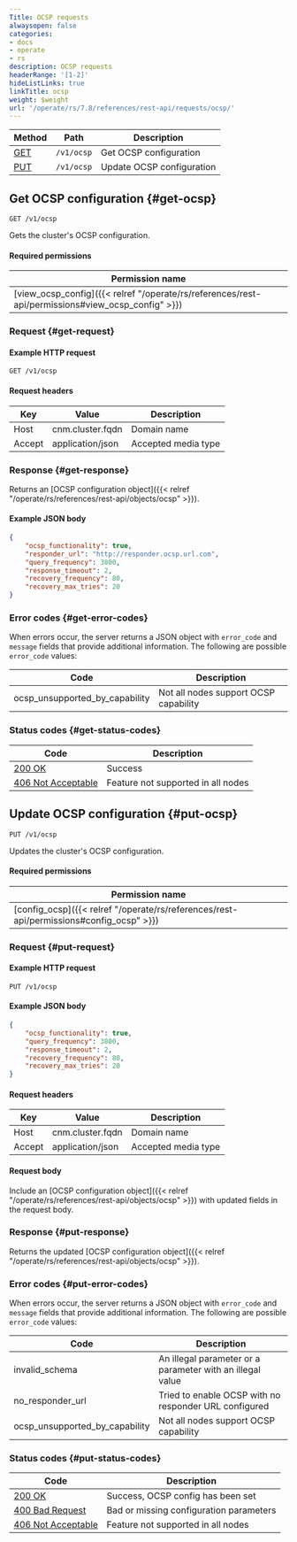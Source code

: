 ```yaml
---
Title: OCSP requests
alwaysopen: false
categories:
- docs
- operate
- rs
description: OCSP requests
headerRange: '[1-2]'
hideListLinks: true
linkTitle: ocsp
weight: $weight
url: '/operate/rs/7.8/references/rest-api/requests/ocsp/'
---
```


| Method | Path | Description |
|--------|------|-------------|
| [GET](#get-ocsp) | `/v1/ocsp` | Get OCSP configuration |
| [PUT](#put-ocsp) | `/v1/ocsp` | Update OCSP configuration |

## Get OCSP configuration {#get-ocsp}

	GET /v1/ocsp

Gets the cluster's OCSP configuration.

#### Required permissions

| Permission name |
|-----------------|
| [view_ocsp_config]({{< relref "/operate/rs/references/rest-api/permissions#view_ocsp_config" >}}) |

### Request {#get-request} 

#### Example HTTP request

	GET /v1/ocsp 


#### Request headers

| Key | Value | Description |
|-----|-------|-------------|
| Host | cnm.cluster.fqdn | Domain name |
| Accept | application/json | Accepted media type |

### Response {#get-response} 

Returns an [OCSP configuration object]({{< relref "/operate/rs/references/rest-api/objects/ocsp" >}}).

#### Example JSON body

```json
{
    "ocsp_functionality": true,
    "responder_url": "http://responder.ocsp.url.com",
    "query_frequency": 3800,
    "response_timeout": 2,
    "recovery_frequency": 80,
    "recovery_max_tries": 20
}
```

### Error codes {#get-error-codes} 

When errors occur, the server returns a JSON object with `error_code` and `message` fields that provide additional information. The following are possible `error_code` values:

| Code | Description |
|------|-------------|
| ocsp_unsupported_by_capability | Not all nodes support OCSP capability | 

### Status codes {#get-status-codes} 

| Code | Description |
|------|-------------|
| [200 OK](http://www.w3.org/Protocols/rfc2616/rfc2616-sec10.html#sec10.2.1) | Success |
| [406 Not Acceptable](http://www.w3.org/Protocols/rfc2616/rfc2616-sec10.html#sec10.4.7) | Feature not supported in all nodes |

## Update OCSP configuration {#put-ocsp}

	PUT /v1/ocsp

Updates the cluster's OCSP configuration.

#### Required permissions

| Permission name |
|-----------------|
| [config_ocsp]({{< relref "/operate/rs/references/rest-api/permissions#config_ocsp" >}}) |

### Request {#put-request} 

#### Example HTTP request

	PUT /v1/ocsp 

#### Example JSON body

```json
{
    "ocsp_functionality": true,
    "query_frequency": 3800,
    "response_timeout": 2,
    "recovery_frequency": 80,
    "recovery_max_tries": 20
}
```

#### Request headers

| Key | Value | Description |
|-----|-------|-------------|
| Host | cnm.cluster.fqdn | Domain name |
| Accept | application/json | Accepted media type |

#### Request body

Include an [OCSP configuration object]({{< relref "/operate/rs/references/rest-api/objects/ocsp" >}}) with updated fields in the request body.

### Response {#put-response} 

Returns the updated [OCSP configuration object]({{< relref "/operate/rs/references/rest-api/objects/ocsp" >}}).

### Error codes {#put-error-codes} 

When errors occur, the server returns a JSON object with `error_code` and `message` fields that provide additional information. The following are possible `error_code` values:

| Code | Description |
|------|-------------|
| invalid_schema | An illegal parameter or a parameter with an illegal value |
| no_responder_url | Tried to enable OCSP with no responder URL configured |
| ocsp_unsupported_by_capability | Not all nodes support OCSP capability |

### Status codes {#put-status-codes} 

| Code | Description |
|------|-------------|
| [200 OK](http://www.w3.org/Protocols/rfc2616/rfc2616-sec10.html#sec10.2.1) | Success, OCSP config has been set |
| [400 Bad Request](http://www.w3.org/Protocols/rfc2616/rfc2616-sec10.html#sec10.4.1) | Bad or missing configuration parameters |
| [406 Not Acceptable](http://www.w3.org/Protocols/rfc2616/rfc2616-sec10.html#sec10.4.7) | Feature not supported in all nodes |
